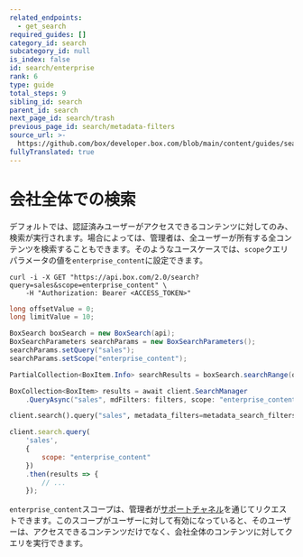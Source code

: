 ```yaml
---
related_endpoints:
  - get_search
required_guides: []
category_id: search
subcategory_id: null
is_index: false
id: search/enterprise
rank: 6
type: guide
total_steps: 9
sibling_id: search
parent_id: search
next_page_id: search/trash
previous_page_id: search/metadata-filters
source_url: >-
  https://github.com/box/developer.box.com/blob/main/content/guides/search/6-enterprise.md
fullyTranslated: true
---
```

# 会社全体での検索

デフォルトでは、認証済みユーザーがアクセスできるコンテンツに対してのみ、検索が実行されます。場合によっては、管理者は、全ユーザーが所有する全コンテンツを検索することもできます。そのようなユースケースでは、`scope`クエリパラメータの値を`enterprise_content`に設定できます。

<Tabs>

<Tab title="cURL">

```curl
curl -i -X GET "https://api.box.com/2.0/search?query=sales&scope=enterprise_content" \
    -H "Authorization: Bearer <ACCESS_TOKEN>"

```

</Tab>

<Tab title="Java">

```java
long offsetValue = 0;
long limitValue = 10;

BoxSearch boxSearch = new BoxSearch(api);
BoxSearchParameters searchParams = new BoxSearchParameters();
searchParams.setQuery("sales");
searchParams.setScope("enterprise_content");

PartialCollection<BoxItem.Info> searchResults = boxSearch.searchRange(offsetValue, limitValue, searchParams);

```

</Tab>

<Tab title=".NET">

```csharp
BoxCollection<BoxItem> results = await client.SearchManager
    .QueryAsync("sales", mdFilters: filters, scope: "enterprise_content");

```

</Tab>

<Tab title="Python">

```python
client.search().query("sales", metadata_filters=metadata_search_filters, scope="enterprise_content")

```

</Tab>

<Tab title="Node">

```js
client.search.query(
    'sales',
    {
        scope: "enterprise_content"
    })
    .then(results => {
        // ...
    });

```

</Tab>

</Tabs>

<Message warning>

`enterprise_content`スコープは、管理者が[サポートチャネル](p://support)を通じてリクエストできます。このスコープがユーザーに対して有効になっていると、そのユーザーは、アクセスできるコンテンツだけでなく、会社全体のコンテンツに対してクエリを実行できます。

</Message >
